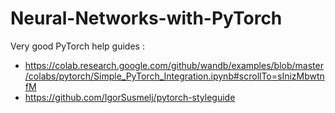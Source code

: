 # Neural-Networks-with-PyTorch

Very good PyTorch help guides :

* https://colab.research.google.com/github/wandb/examples/blob/master/colabs/pytorch/Simple_PyTorch_Integration.ipynb#scrollTo=sInizMbwtnfM
* https://github.com/IgorSusmelj/pytorch-styleguide
